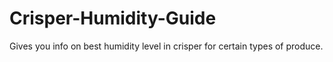 Crisper-Humidity-Guide
======================

Gives you info on best humidity level in crisper for certain types of produce.